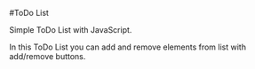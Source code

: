 #ToDo List

Simple ToDo List with JavaScript.

In this ToDo List you can add and remove elements from list with add/remove buttons.
